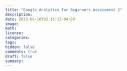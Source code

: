 ```yaml
---
title: "Google Analytics for Beginners Assessment 2"
description: 
date: 2023-06-10T02:16:13-04:00
image: 
math:
license: 
categories:
tags:
hidden: false
comments: true
draft: false
summary:
---
```


